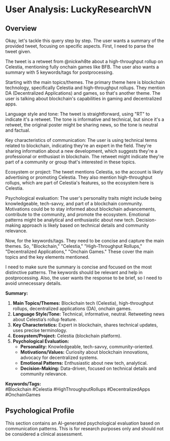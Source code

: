# User Analysis: LuckyResearchVN

## Overview

<think>
Okay, let's tackle this query step by step. The user wants a summary of the provided tweet, focusing on specific aspects. First, I need to parse the tweet given.

The tweet is a retweet from @nickwh8te about a high-throughput rollup on Celestia, mentioning fully onchain games like BFB. The user also wants a summary with 5 keywords/tags for postprocessing. 

Starting with the main topics/themes. The primary theme here is blockchain technology, specifically Celestia and high-throughput rollups. They mention DA (Decentralized Applications) and games, so that's another theme. The user is talking about blockchain's capabilities in gaming and decentralized apps.

Language style and tone: The tweet is straightforward, using "RT" to indicate it's a retweet. The tone is informative and technical, but since it's a retweet, the original poster might be sharing news, so the tone is neutral and factual.

Key characteristics of communication: The user is using technical terms related to blockchain, indicating they're an expert in the field. They're sharing information about a new development, which suggests they're a professional or enthusiast in blockchain. The retweet might indicate they're part of a community or group that's interested in these topics.

Ecosystem or project: The tweet mentions Celestia, so the account is likely advertising or promoting Celestia. They also mention high-throughput rollups, which are part of Celestia's features, so the ecosystem here is Celestia.

Psychological evaluation: The user's personality traits might include being knowledgeable, tech-savvy, and part of a blockchain community. Motivations could be to stay informed about blockchain advancements, contribute to the community, and promote the ecosystem. Emotional patterns might be analytical and enthusiastic about new tech. Decision-making approach is likely based on technical details and community relevance.

Now, for the keywords/tags. They need to be concise and capture the main themes. So, "Blockchain," "Celestia," "High-Throughput Rollups," "Decentralized Applications," "Onchain Games." These cover the main topics and the key elements mentioned.

I need to make sure the summary is concise and focused on the most distinctive patterns. The keywords should be relevant and help in postprocessing. Also, the user wants the response to be brief, so I need to avoid unnecessary details.
</think>

**Summary:**  
1. **Main Topics/Themes:** Blockchain tech (Celestia), high-throughput rollups, decentralized applications (DA), onchain games.  
2. **Language Style/Tone:** Technical, informative, neutral. Retweeting news about Celestia’s rollup feature.  
3. **Key Characteristics:** Expert in blockchain, shares technical updates, uses precise terminology.  
4. **Ecosystem/Project:** Celestia (blockchain platform).  
5. **Psychological Evaluation:**  
   - **Personality:** Knowledgeable, tech-savvy, community-oriented.  
   - **Motivations/Values:** Curiosity about blockchain innovations, advocacy for decentralized systems.  
   - **Emotional Patterns:** Enthusiastic about new tech, analytical.  
   - **Decision-Making:** Data-driven, focused on technical details and community relevance.  

**Keywords/Tags:**  
#Blockchain #Celestia #HighThroughputRollups #DecentralizedApps #OnchainGames

## Psychological Profile

This section contains an AI-generated psychological evaluation based on communication patterns. This is for research purposes only and should not be considered a clinical assessment.